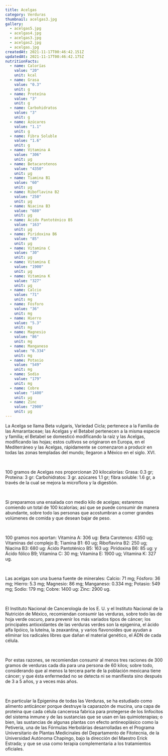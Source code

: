 ```yaml
---
title: Acelgas
category: Verduras
thumbnail: acelgas3.jpg
gallery:
  - acelgas5.jpg
  - acelgas4.jpg
  - acelgas3.jpg
  - acelgas2.jpg
  - acelgas.jpg
createdAt: 2021-11-17T00:46:42.151Z
updatedAt: 2021-11-17T00:46:42.175Z
nutritionFacts:
  - name: Calorías
    value: "20"
    unit: kcal
  - name: Grasa
    value: "0.3"
    unit: g
  - name: Proteína
    value: "3"
    unit: g
  - name: Carbohidratos
    value: "3"
    unit: g
  - name: Azúcares
    value: "1.1"
    unit: g
  - name: Fibra Soluble
    value: "1.6"
    unit: g
  - name: Vitamina A
    value: "306"
    unit: µg
  - name: Betacarotenos
    value: "4350"
    unit: µg
  - name: Tiamina B1
    value: "60"
    unit: µg
  - name: Riboflavina B2
    value: "250"
    unit: µg
  - name: Niacina B3
    value: "680"
    unit: µg
  - name: Ácido Pantoténico B5
    value: "163"
    unit: µg
  - name: Piridoxina B6
    value: "85"
    unit: µg
  - name: Vitamina C
    value: "30"
    unit: µg
  - name: Vitamina E
    value: "1900"
    unit: µg
  - name: Vitamina K
    value: "327"
    unit: µg
  - name: Calcio
    value: "71"
    unit: mg
  - name: Fósforo
    value: "36"
    unit: mg
  - name: Hierro
    value: "5.3"
    unit: mg
  - name: Magnesio
    value: "86"
    unit: mg
  - name: Manganeso
    value: "0.334"
    unit: mg
  - name: Potasio
    value: "549"
    unit: mg
  - name: Sodio
    value: "179"
    unit: mg
  - name: Cobre
    value: "1400"
    unit: µg
  - name: Zinc
    value: "2900"
    unit: µg
---
```

La Acelga se llama Beta vulgaris, Variedad Cicla; pertenece a la Familia de las Amarantaceae; las Acelgas y el Betabel pertenecen a la misma especie y familia; el Betabel se domesticó modificando la raíz y las Acelgas, modificando las hojas; estos cultivos se originaron en Europa, en el Mediterráneo y las Acelgas, rápidamente se comenzaron a producir en todas las zonas templadas del mundo; llegaron a México en el siglo. XVI.

<br/>

100 gramos de Acelgas nos proporcionan 20 kilocalorías: Grasa: 0.3 gr; Proteina: 3 gr: Carbohidratos: 3 gr. azúcares 1.1 gr; fibra soluble: 1.6 gr, a través de la cual se mejora la microflora y la digestión.

<br/>

Si preparamos una ensalada con medio kilo de acelgas; estaremos comiendo un total de 100 kcalorías; así que se puede consumir de manera abundante, sobre todo las personas que acostumbran a comer grandes volúmenes de comida y que desean bajar de peso.

<br/>

100 gramos nos aportan: Vitamina A: 306 ug: Beta Carotenos: 4350 ug; Vitaminas del complejo B; Tiamina B1: 60 ug; Riboflavina B2: 250 ug; Niacina B3: 680 ug: Ácido Pantoténico B5: 163 ug: Piridoxina B6: 85 ug: y Ácido fólico B9; Vitamina C: 30 mg; Vitamina E: 1900 ug; Vitamina K: 327 ug.

<br/>

Las acelgas son una buena fuente de minerales: Calcio: 71 mg; Fósforo: 36 mg; Hierro: 5.3 mg; Magnesio: 86 mg; Manganeso: 0.334 mg; Potasio: 549 mg; Sodio: 179 mg; Cobre: 1400 ug: Zinc: 2900 ug.

<br/>

El Instituto Nacional de Cancerología de los E. U. y el Instituto Nacional de la Nutrición de México, recomiendan consumir las verduras, sobre todo las de hoja verde oscuro, para prevenir los más variados tipos de cáncer; los principales antioxidantes de las verduras verdes son la epigenina, el ácido alfa lipóico, la luteína, la zeaxantina, y varios flavonoides que ayudan a eliminar los radicales libres que dañan el material genético, el ADN de cada célula.

<br/>

Por estas razones, se recomiendan consumir al menos tres raciones de 300 gramos de verduras cada día para una persona de 60 kilos; sobre todo, considerando que al menos la tercera parte de la población mexicana tiene cáncer; y que ésta enfermedad no se detecta ni se manifiesta sino después de 3 a 5 años, y a veces más años.

<br/>

En particular la Epigenina de todas las Verduras, se ha estudiado como alimento anticáncer porque destruye la caparazón de mucina, una capa de proteína que cada célula cancerosa fabrica para protegerse de los linfocitos del sistema inmune y de las sustancias que se usan en las quimioterapias; o bien, las sustancias de algunas plantas con efecto antineoplásico como la Petiveria, una de las Fórmulas Herbolárias desarrolladas en el Programa Universitario de Plantas Medicinales del Departamento de Fitotecnia, de la Universidad Autónoma Chapingo, bajo la dirección del Maestro Erick Estrada; y que se usa como terapia complementaria a los tratamientos oficiales.